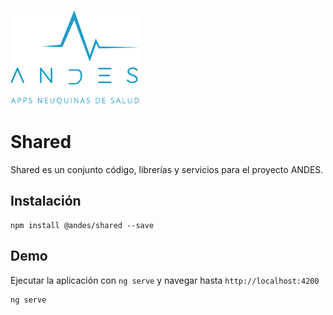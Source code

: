 ![ANDES](https://github.com/andes/andes.github.io/raw/master/images/logo.png)

# Shared

Shared es un conjunto código, librerías y servicios para el proyecto ANDES.


## Instalación
```
npm install @andes/shared --save
```

## Demo
Ejecutar la aplicación con `ng serve` y navegar hasta `http://localhost:4200` 
```
ng serve
```
